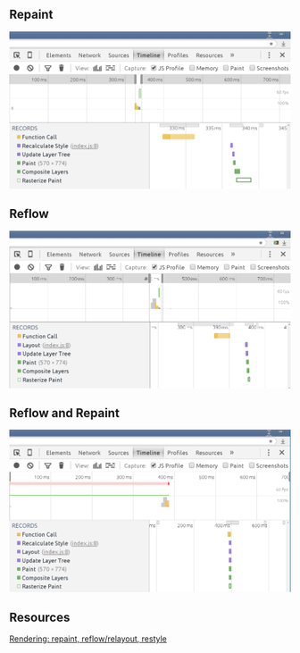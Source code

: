 ## Repaint

![Repaint Timeline Example](img/repaint.png)


## Reflow
![Repaint Timeline Example](img/reflow.png)


## Reflow and Repaint
![Repaint Timeline Example](img/reflow-repaint.png)


## Resources
[Rendering: repaint, reflow/relayout, restyle](http://www.phpied.com/rendering-repaint-reflowrelayout-restyle/)
